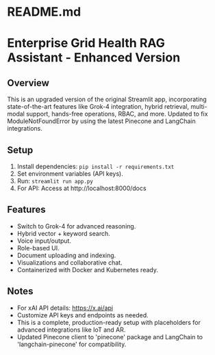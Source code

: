 # README.md
# Enterprise Grid Health RAG Assistant - Enhanced Version

## Overview
This is an upgraded version of the original Streamlit app, incorporating state-of-the-art features like Grok-4 integration, hybrid retrieval, multi-modal support, hands-free operations, RBAC, and more. Updated to fix ModuleNotFoundError by using the latest Pinecone and LangChain integrations.

## Setup
1. Install dependencies: `pip install -r requirements.txt`
2. Set environment variables (API keys).
3. Run: `streamlit run app.py`
4. For API: Access at http://localhost:8000/docs

## Features
- Switch to Grok-4 for advanced reasoning.
- Hybrid vector + keyword search.
- Voice input/output.
- Role-based UI.
- Document uploading and indexing.
- Visualizations and collaborative chat.
- Containerized with Docker and Kubernetes ready.

## Notes
- For xAI API details: https://x.ai/api
- Customize API keys and endpoints as needed.
- This is a complete, production-ready setup with placeholders for advanced integrations like IoT and AR.
- Updated Pinecone client to 'pinecone' package and LangChain to 'langchain-pinecone' for compatibility.
